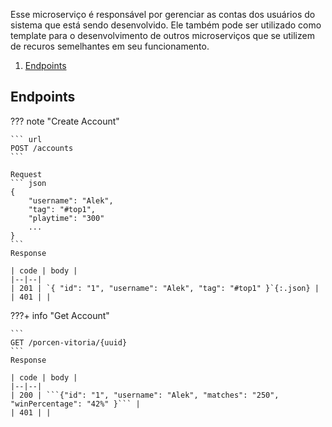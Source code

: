
Esse microserviço é responsável por gerenciar as contas dos usuários do sistema que está sendo desenvolvido. Ele também pode ser utilizado como template para o desenvolvimento de outros microserviços que se utilizem de recuros semelhantes em seu funcionamento.

  1. [Endpoints](#endpoints)

## Endpoints

??? note "Create Account"

    ``` url
    POST /accounts
    ```

    Request
    ``` json
    {
        "username": "Alek",
        "tag": "#top1",
        "playtime": "300"
        ...
    }
    ```
    Response

    | code | body | 
    |--|--|
    | 201 | `{ "id": "1", "username": "Alek", "tag": "#top1" }`{:.json} |
    | 401 | | 


???+ info "Get Account"

    ```
    GET /porcen-vitoria/{uuid}
    ```
    Response

    | code | body | 
    |--|--|
    | 200 | ```{"id": "1", "username": "Alek", "matches": "250", "winPercentage": "42%" }``` |
    | 401 | | 

